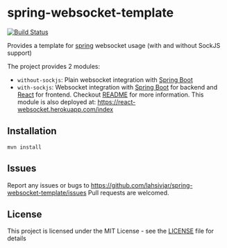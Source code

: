 # spring-websocket-template
[![Build Status](https://travis-ci.org/lahsivjar/spring-websocket-template.svg?branch=master)](https://travis-ci.org/lahsivjar/spring-websocket-template)

Provides a template for [spring](https://spring.io/) websocket usage (with and without SockJS support)

The project provides 2 modules:

* `without-sockjs`: Plain websocket integration with [Spring Boot](https://projects.spring.io/spring-boot/)
* `with-sockjs`: Websocket integration with [Spring Boot](https://projects.spring.io/spring-boot/) for backend and [React](https://reactjs.org/) for frontend. Checkout [README](with-sockjs/README.md) for more information. This module is also deployed at: https://react-websocket.herokuapp.com/index

## Installation

```
mvn install
```

## Issues

Report any issues or bugs to https://github.com/lahsivjar/spring-websocket-template/issues Pull requests are welcomed.

## License

This project is licensed under the MIT License - see the [LICENSE](LICENSE) file for details
